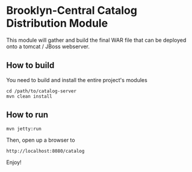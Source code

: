 # Brooklyn-Central Catalog Distribution Module

This module will gather and build the final WAR file that can be deployed onto a tomcat / JBoss webserver.

## How to build

You need to build and install the entire project's modules

    cd /path/to/catalog-server
    mvn clean install
    
## How to run

    mvn jetty:run
    
Then, open up a browser to

    http://localhost:8080/catalog
    
Enjoy!
    
    